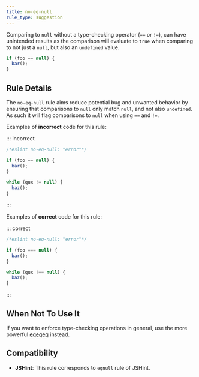 ```yaml
---
title: no-eq-null
rule_type: suggestion
---
```



Comparing to `null` without a type-checking operator (`==` or `!=`), can have unintended results as the comparison will evaluate to `true` when comparing to not just a `null`, but also an `undefined` value.

```js
if (foo == null) {
  bar();
}
```

## Rule Details

The `no-eq-null` rule aims reduce potential bug and unwanted behavior by ensuring that comparisons to `null` only match `null`, and not also `undefined`. As such it will flag comparisons to `null` when using `==` and `!=`.

Examples of **incorrect** code for this rule:

::: incorrect

```js
/*eslint no-eq-null: "error"*/

if (foo == null) {
  bar();
}

while (qux != null) {
  baz();
}
```

:::

Examples of **correct** code for this rule:

::: correct

```js
/*eslint no-eq-null: "error"*/

if (foo === null) {
  bar();
}

while (qux !== null) {
  baz();
}
```

:::

## When Not To Use It

If you want to enforce type-checking operations in general, use the more powerful [eqeqeq](./eqeqeq) instead.

## Compatibility

* **JSHint**: This rule corresponds to `eqnull` rule of JSHint.
